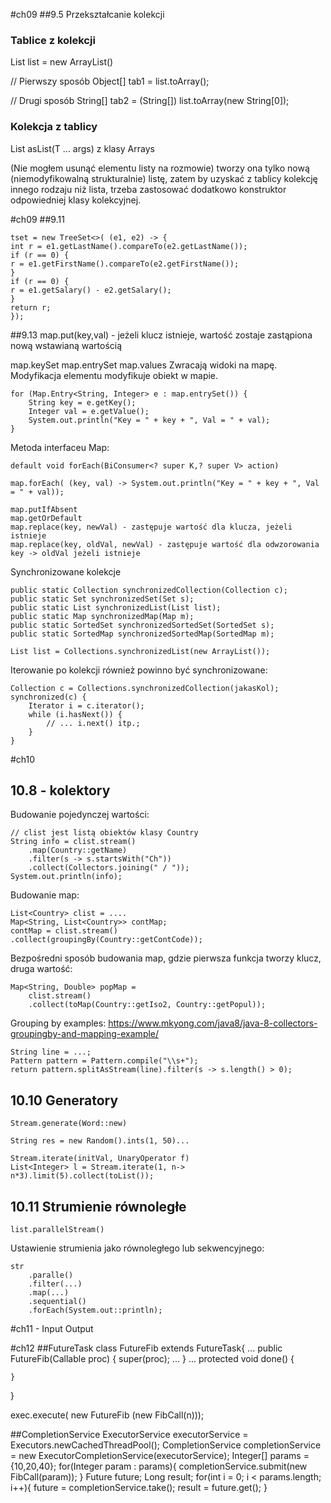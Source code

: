 #ch09
##9.5 Przekształcanie kolekcji
### Tablice z kolekcji
List<String> list = new ArrayList<String>()

// Pierwszy sposób
Object[] tab1 = list.toArray();

// Drugi sposób
String[] tab2 = (String[]) list.toArray(new String[0]);

### Kolekcja z tablicy

List<T> asList(T ... args) z klasy Arrays

(Nie mogłem usunąć elementu listy na rozmowie)
tworzy ona tylko nową (niemodyfikowalną strukturalnie) listę,
zatem by uzyskać z tablicy kolekcję innego rodzaju niż lista,
trzeba zastosować dodatkowo konstruktor odpowiedniej klasy kolekcyjnej.


#ch09
##9.11
```
tset = new TreeSet<>( (e1, e2) -> {
int r = e1.getLastName().compareTo(e2.getLastName());
if (r == 0) {
r = e1.getFirstName().compareTo(e2.getFirstName());
}
if (r == 0) {
r = e1.getSalary() - e2.getSalary();
}
return r;
});
```

##9.13
map.put(key,val) - jeżeli klucz istnieje, wartość zostaje zastąpiona nową wstawianą wartością

map.keySet
map.entrySet
map.values
Zwracają widoki na mapę. Modyfikacja elementu modyfikuje obiekt w mapie.

```
for (Map.Entry<String, Integer> e : map.entrySet()) {
    String key = e.getKey();
    Integer val = e.getValue();
    System.out.println("Key = " + key + ", Val = " + val);
}
```
Metoda interfaceu Map:
```
default void forEach(BiConsumer<? super K,? super V> action)
```
```
map.forEach( (key, val) -> System.out.println("Key = " + key + ", Val = " + val));
```
```
map.putIfAbsent
map.getOrDefault
map.replace(key, newVal) - zastępuje wartość dla klucza, jeżeli istnieje
map.replace(key, oldVal, newVal) - zastępuje wartość dla odwzorowania key -> oldVal jeżeli istnieje
```


Synchronizowane kolekcje
```
public static Collection synchronizedCollection(Collection c);
public static Set synchronizedSet(Set s);
public static List synchronizedList(List list);
public static Map synchronizedMap(Map m);
public static SortedSet synchronizedSortedSet(SortedSet s);
public static SortedMap synchronizedSortedMap(SortedMap m);

List list = Collections.synchronizedList(new ArrayList());
```

Iterowanie po kolekcji również powinno być synchronizowane:
```
Collection c = Collections.synchronizedCollection(jakasKol);
synchronized(c) {
    Iterator i = c.iterator(); 
    while (i.hasNext()) {
        // ... i.next() itp.;
    }
}
```

#ch10
## 10.8 - kolektory

Budowanie pojedynczej wartości:
```
// clist jest listą obiektów klasy Country
String info = clist.stream()
    .map(Country::getName)
    .filter(s -> s.startsWith("Ch"))
    .collect(Collectors.joining(" / "));
System.out.println(info);
```

Budowanie map:
```
List<Country> clist = ....
Map<String, List<Country>> contMap;
contMap = clist.stream()
.collect(groupingBy(Country::getContCode));
```

Bezpośredni sposób budowania map,
gdzie pierwsza funkcja tworzy klucz, druga wartość:
```
Map<String, Double> popMap =
    clist.stream()
    .collect(toMap(Country::getIso2, Country::getPopul));
```

Grouping by examples:
https://www.mkyong.com/java8/java-8-collectors-groupingby-and-mapping-example/

```
String line = ...;
Pattern pattern = Pattern.compile("\\s+");
return pattern.splitAsStream(line).filter(s -> s.length() > 0);
```

## 10.10 Generatory

```
Stream.generate(Word::new)
```

```
String res = new Random().ints(1, 50)...
```

```
Stream.iterate(initVal, UnaryOperator f)
List<Integer> l = Stream.iterate(1, n-> n*3).limit(5).collect(toList());
```

## 10.11 Strumienie równoległe
```
list.parallelStream()
```

Ustawienie strumienia jako równoległego lub sekwencyjnego:
```
str
    .paralle()
    .filter(...)
    .map(...)
    .sequential()
    .forEach(System.out::println);
```

#ch11 - Input Output

#ch12
##FutureTask
class FutureFib extends FutureTask<Long>{
    ...
    public FutureFib(Callable<Long> proc) {
        super(proc);
        ...
    }
    ...
    protected void done() {

    }
}

exec.execute( new FutureFib (new FibCall(n)));

##CompletionService
ExecutorService executorService = Executors.newCachedThreadPool();
CompletionService<Long> completionService = new ExecutorCompletionService<Long>(executorService);
Integer[] params = {10,20,40};
for(Integer param : params){
    completionService.submit(new FibCall(param));
}
Future<Long> future;
Long result;
for(int i = 0; i < params.length; i++){
    future = completionService.take();
    result = future.get();
}
